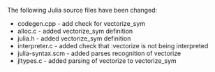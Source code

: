 The following Julia source files have been changed:

* codegen.cpp - add check for vectorize_sym
* alloc.c - added vectorize_sym definition
* julia.h - added vectorize_sym definition
* interpreter.c - added check that :vectorize is not being interpreted
* julia-syntax.scm - added parses recognition of vectorize
* jltypes.c - added parsing of vectorize to vectorize_sym